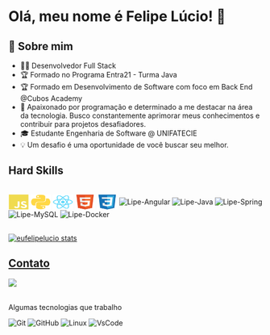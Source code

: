 
# Olá, meu nome é Felipe Lúcio! 👋

## 🚀 Sobre mim

- 👩‍💻 Desenvolvedor Full Stack
- 🏆 Formado no Programa Entra21 - Turma Java
- 🏆 Formado em Desenvolvimento de Software com foco em Back End @Cubos Academy
- 🎥 Apaixonado por programação e determinado a me destacar na área da tecnologia. Busco constantemente aprimorar meus conhecimentos e contribuir para projetos desafiadores.
- 🎓 Estudante Engenharia de Software @ UNIFATECIE 
- 💡 Um desafio é uma oportunidade de você buscar seu melhor.

## Hard Skills

<div style="display: inline_block" align="left"><br>
    <img align="center" alt="LIpe-Js" height="30" width="40" src="https://raw.githubusercontent.com/devicons/devicon/master/icons/javascript/javascript-plain.svg">
    <img align="center" alt="LIpe-Python" height="30" width="40" src="https://raw.githubusercontent.com/devicons/devicon/master/icons/python/python-plain.svg">
    <img align="center" alt="Lipe-React" height="30" width="40" src="https://raw.githubusercontent.com/devicons/devicon/master/icons/react/react-original.svg">
    <img align="center" alt="Lipe-HTML" height="30" width="40" src="https://raw.githubusercontent.com/devicons/devicon/master/icons/html5/html5-original.svg">
    <img align="center" alt="Lipe-CSS" height="30" width="40" src="https://raw.githubusercontent.com/devicons/devicon/master/icons/css3/css3-original.svg">
    <img align="center" alt="Lipe-Angular" height="30" width="40" src="https://cdn.jsdelivr.net/gh/devicons/devicon/icons/angularjs/angularjs-plain.svg">
    <img align="center" alt="Lipe-Java" height="30" width="40" src="https://cdn.jsdelivr.net/gh/devicons/devicon/icons/java/java-original.svg">
    <img align="center" alt="Lipe-Spring" height="30" width="40" src="https://cdn.jsdelivr.net/gh/devicons/devicon/icons/spring/spring-original.svg">
    <img align="center" alt="Lipe-MySQL" height="30" width="40" src="https://cdn.jsdelivr.net/gh/devicons/devicon/icons/mysql/mysql-original.svg">
    <img align="center" alt="Lipe-Docker" height="30" width="40" src="https://cdn.jsdelivr.net/gh/devicons/devicon/icons/docker/docker-plain.svg"> 
</div>

## 

<div align="left">
    <a href="https://github.com/eufelipelucio">
    <img height="160em" src="https://github-readme-stats.vercel.app/api/top-langs/?username=eufelipelucio&layout=compact&langs_count=7&theme=vision-friendly-dark" alt="eufelipelucio stats"/>
</div>
  
  ## Contato
   
<div align="left"> 
    <a href = "mailto:eufelipelucio@gmail.com"><img src="https://img.shields.io/badge/-Gmail-%23333?style=for-the-badge&logo=gmail&logoColor=white" target="_blank"></a>
</div>
  
  ##
  
<div align="left">Algumas tecnologias que trabalho
  
![Git](https://img.shields.io/badge/-Git-222222?style=flat&logo=git&logoColor=F05032)
![GitHub](https://img.shields.io/badge/-GitHub-222222?style=flat&logo=github&logoColor=FFFFFF)
![Linux](https://img.shields.io/badge/-Linux-222222?style=flat&logo=linux&logoColor=FCC624)
![VsCode](https://img.shields.io/badge/-VsCode-222222?style=flat&logo=vscode&logoColor=FCC624)
</div>
